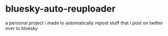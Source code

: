# bluesky-auto-reuploader
a personal project i made to automatically repost stuff that i post on twitter over to bluesky
